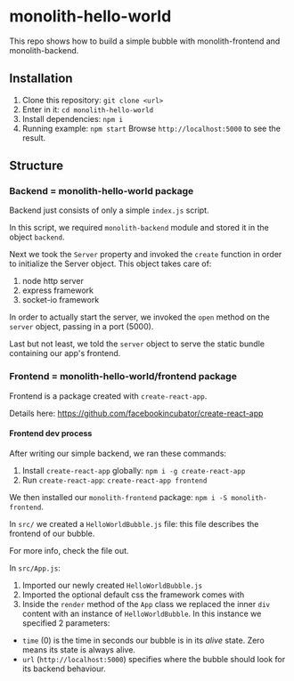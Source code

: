 # monolith-hello-world

This repo shows how to build a simple bubble with monolith-frontend and monolith-backend.

## Installation

1. Clone this repository: `git clone <url>`
2. Enter in it: `cd monolith-hello-world`
3. Install dependencies: `npm i`
4. Running example: `npm start`
Browse `http://localhost:5000` to see the result.

## Structure

### Backend = monolith-hello-world package

Backend just consists of only a simple `index.js` script.

In this script, we required `monolith-backend` module and stored it in the object `backend`.

Next we took the `Server` property and invoked the `create` function in order to initialize the Server object. This object takes care of:
1. node http server
2. express framework
3. socket-io framework

In order to actually start the server, we invoked the `open` method on the `server` object, passing in a port (5000).

Last but not least, we told the `server` object to serve the static bundle containing our app's frontend.

### Frontend = monolith-hello-world/frontend package

Frontend is a package created with `create-react-app`.

Details here: https://github.com/facebookincubator/create-react-app


#### Frontend dev process

After writing our simple backend, we ran these commands:

1. Install `create-react-app` globally: `npm i -g create-react-app`
2. Run `create-react-app`:
`create-react-app frontend`

We then installed our `monolith-frontend` package:
`npm i -S monolith-frontend`.

In `src/` we created a `HelloWorldBubble.js` file: this file describes the frontend of our bubble.

For more info, check the file out.

In `src/App.js`:
1. Imported our newly created `HelloWorldBubble.js`
2. Imported the optional default css the framework comes with
3. Inside the `render` method of the `App` class we replaced the inner `div` content with an instance of `HelloWorldBubble`.
In this instance we specified 2 parameters:
  - `time` (0) is the time in seconds our bubble is in its *alive* state. Zero means its state is always alive.
  - `url` (`http://localhost:5000`) specifies where the bubble should look for its backend behaviour.
